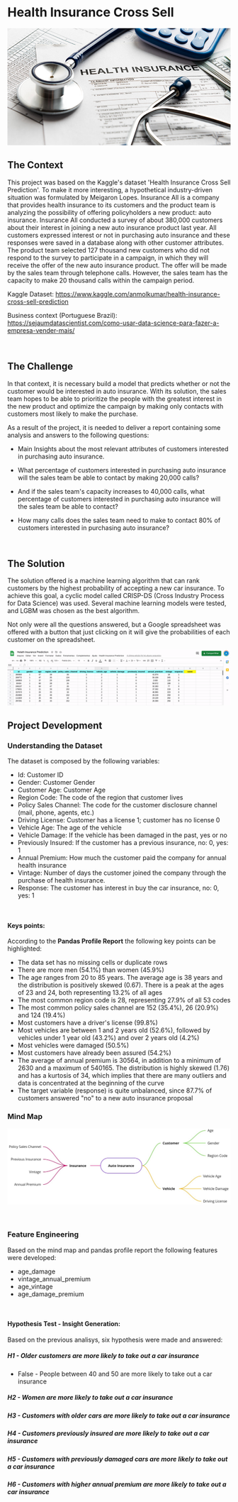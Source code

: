 # Health Insurance Cross Sell

![](img/insurance)

## The Context

This project was based on the Kaggle's dataset 'Health Insurance Cross Sell Prediction'. To make it more interesting, a hypothetical industry-driven situation was formulated by Meigaron Lopes. Insurance All is a company that provides health insurance to its customers and the product team is analyzing the possibility of offering policyholders a new product: auto insurance. Insurance All conducted a survey of about 380,000 customers about their interest in joining a new auto insurance product last year. All customers expressed interest or not in purchasing auto insurance and these responses were saved in a database along with other customer attributes. The product team selected 127 thousand new customers who did not respond to the survey to participate in a campaign, in which they will receive the offer of the new auto insurance product. The offer will be made by the sales team through telephone calls. However, the sales team has the capacity to make 20 thousand calls within the campaign period.

Kaggle Dataset: https://www.kaggle.com/anmolkumar/health-insurance-cross-sell-prediction

Business context (Portuguese Brazil): https://sejaumdatascientist.com/como-usar-data-science-para-fazer-a-empresa-vender-mais/

<br>

## The Challenge

In that context, it is necessary build a model that predicts whether or not the customer would be interested in auto insurance. With its solution, the sales team hopes to be able to prioritize the people with the greatest interest in the new product and optimize the campaign by making only contacts with customers most likely to make the purchase.

As a result of the project, it is needed to deliver a report containing some analysis and answers to the following questions:

- Main Insights about the most relevant attributes of customers interested in purchasing auto insurance.

- What percentage of customers interested in purchasing auto insurance will the sales team be able to contact by making 20,000 calls?

- And if the sales team's capacity increases to 40,000 calls, what percentage of customers interested in purchasing auto insurance will the sales team be able to contact?

- How many calls does the sales team need to make to contact 80% of customers interested in purchasing auto insurance?

<br>

## The Solution

The solution offered is a machine learning algorithm that can rank customers by the highest probability of accepting a new car insurance. To achieve this goal, a cyclic model called CRISP-DS (Cross Industry Process for Data Science) was used. Several machine learning models were tested, and LGBM was chosen as the best algorithm.  

Not only were all the questions answered, but a Google spreadsheet was offered with a button that just clicking on it will give the probabilities of each customer on the spreadsheet. 

<img src="/img/spreadsheet.gif">

<br>

## Project Development

### Understanding the Dataset

The dataset is composed by the following variables:


- Id: Customer ID
- Gender: Customer Gender
- Customer Age: Customer Age
- Region Code: The code of the region that customer lives
- Policy Sales Channel: The code for the customer disclosure channel (mail, phone, agents, etc.)
- Driving License: Customer has a license 1; customer has no license 0
- Vehicle Age: The age of the vehicle
- Vehicle Damage: If the vehicle has been damaged in the past, yes or no
- Previously Insured: If the customer has a previous insurance, no: 0, yes: 1
- Annual Premium: How much the customer paid the company for annual health insurance
- Vintage: Number of days the customer joined the company through the purchase of health insurance.
- Response: The customer has interest in buy the car insurance, no: 0, yes: 1

<br>

#### Keys points:

According to the **Pandas Profile Report** the following key points can be highlighted:

- The data set has no missing cells or duplicate rows
- There are more men (54.1%) than women (45.9%)
- The age ranges from 20 to 85 years. The average age is 38 years and the distribution is positively skewed (0.67). There is a peak at the ages of 23 and 24, both representing 13.2% of all ages
- The most common region code is 28, representing 27.9% of all 53 codes
- The most common policy sales channel are 152 (35.4%), 26 (20.9%) and 124 (19.4%)
- Most customers have a driver's license (99.8%)
- Most vehicles are between 1 and 2 years old (52.6%), followed by vehicles under 1 year old (43.2%) and over 2 years old (4.2%)
- Most vehicles were damaged (50.5%)
- Most customers have already been assured (54.2%)
- The average of annual premium is 30564, in addition to a minimum of 2630 and a maximum of 540165. The distribution is highly skewed (1.76) and has a kurtosis of 34, which implies that there are many outliers and data is concentrated at the beginning of the curve
- The target variable (response) is quite unbalanced, since 87.7% of customers answered "no" to a new auto insurance proposal

### Mind Map

![](img/mind_map.jpg)

<br>

### Feature Engineering

Based on the mind map and pandas profile report the following features were developed:

- age_damage
- vintage_annual_premium
- age_vintage
- age_damage_premium

<br>

#### Hypothesis Test - Insight Generation:
Based on the previous analisys, six hypothesis were made and answered:

##### H1 - Older customers are more likely to take out a car insurance 
- False - People between 40 and 50 are more likely to take out a car insurance
##### H2 - Women are more likely to take out a car insurance

##### H3 - Customers with older cars are more likely to take out a car insurance

##### H4 - Customers previously insured are more likely to take out a car insurance

##### H5 - Customers with previously damaged cars are more likely to take out a car insurance
##### H6 - Customers with higher annual premium are more likely to take out a car insurance

